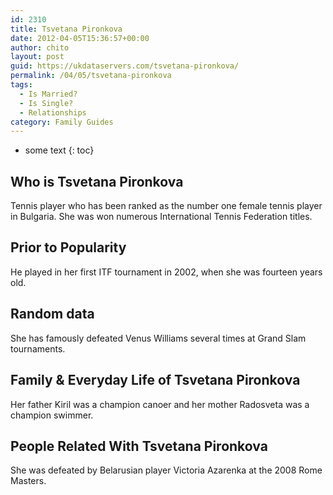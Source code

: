 ```yaml
---
id: 2310
title: Tsvetana Pironkova
date: 2012-04-05T15:36:57+00:00
author: chito
layout: post
guid: https://ukdataservers.com/tsvetana-pironkova/
permalink: /04/05/tsvetana-pironkova
tags:
  - Is Married?
  - Is Single?
  - Relationships
category: Family Guides
---
```


* some text
{: toc}
          
          
## Who is  Tsvetana Pironkova
                  
                  
                  
Tennis player who has been ranked as the number one female tennis player in Bulgaria. She was won numerous International Tennis Federation titles.
                  
                
                
                
## Prior to Popularity 
                  
                  
                  
He played in her first ITF tournament in 2002, when she was fourteen years old.
                  
                
                
                
## Random data 
                  
                  
                  
She has famously defeated Venus Williams several times at Grand Slam tournaments.
                  
                
                
                
## Family & Everyday Life of Tsvetana Pironkova
                  
                  
                  
Her father Kiril was a champion canoer and her mother Radosveta was a champion swimmer.
                  
                
                
                
## People Related With  Tsvetana Pironkova
                  
                  
                  
She was defeated by Belarusian player Victoria Azarenka at the 2008 Rome Masters.
                  
                
              
            
          
          
          
    
    
  
